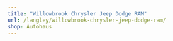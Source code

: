 ```yaml
---
title: "Willowbrook Chrysler Jeep Dodge RAM"
url: /langley/willowbrook-chrysler-jeep-dodge-ram/
shop: Autohaus
---
```


